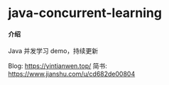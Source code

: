 # java-concurrent-learning

#### 介绍
Java 并发学习 demo，持续更新

Blog: https://yintianwen.top/
简书: https://www.jianshu.com/u/cd682de00804